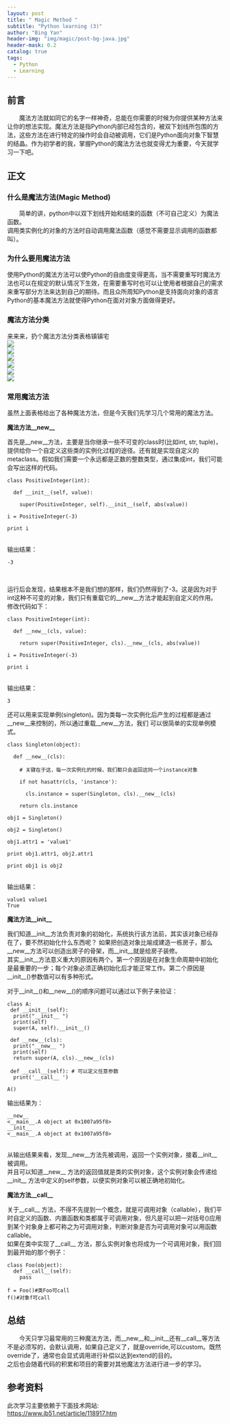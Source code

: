 ```yaml
---
layout: post
title: " Magic Method "
subtitle: "Python learning (3)"
author: "Bing Yan"
header-img: "img/magic/post-bg-java.jpg"
header-mask: 0.2
catalog: true
tags:
  - Python
  - Learning
---
```

## 前言

&ensp;&ensp;&ensp;&ensp;魔法方法就如同它的名字一样神奇，总能在你需要的时候为你提供某种方法来让你的想法实现。魔法方法是指Python内部已经包含的，被双下划线所包围的方法，这些方法在进行特定的操作时会自动被调用，它们是Python面向对象下智慧的结晶。作为初学者的我，掌握Python的魔法方法也就变得尤为重要，今天就学习一下吧。

## 正文
### 什么是魔法方法(Magic Method)

&ensp;&ensp;&ensp;&ensp;简单的讲，python中以双下划线开始和结束的函数（不可自己定义）为魔法函数。<br/>
调用类实例化的对象的方法时自动调用魔法函数（感觉不需要显示调用的函数都叫）。

### 为什么要用魔法方法

使用Python的魔法方法可以使Python的自由度变得更高，当不需要重写时魔法方法也可以在规定的默认情况下生效，在需要重写时也可以让使用者根据自己的需求来重写部分方法来达到自己的期待。而且众所周知Python是支持面向对象的语言Python的基本魔法方法就使得Python在面对对象方面做得更好。


### 魔法方法分类

来来来，扔个魔法方法分类表格镇镇宅
<br/>
![](/img/magic/mm-1.png)
<br/>
![](/img/magic/mm-2.png)
<br/>
![](/img/magic/mm-3.png)
<br/>
![](/img/magic/mm-4.png)
<br/>
![](/img/magic/mm-5.png)
<br/>
![](/img/magic/mm-6.png)
<br/>


### 常用魔法方法

虽然上面表格给出了各种魔法方法，但是今天我们先学习几个常用的魔法方法。
<br/>

**魔法方法__new__**

首先是__new__方法，主要是当你继承一些不可变的class时(比如int, str, tuple)， 提供给你一个自定义这些类的实例化过程的途径。还有就是实现自定义的metaclass。假如我们需要一个永远都是正数的整数类型，通过集成int，我们可能会写出这样的代码。

```
class PositiveInteger(int):

  def __init__(self, value):

    super(PositiveInteger, self).__init__(self, abs(value))

i = PositiveInteger(-3)

print i
```
<br/>
输出结果：<br/>

```
-3
```
<br/>

运行后会发现，结果根本不是我们想的那样，我们仍然得到了-3。这是因为对于int这种不可变的对象，我们只有重载它的__new__方法才能起到自定义的作用。
<br/>
修改代码如下：
<br/>

```
class PositiveInteger(int):

  def __new__(cls, value):

    return super(PositiveInteger, cls).__new__(cls, abs(value))

i = PositiveInteger(-3)

print i
```
<br/>
输出结果：<br/>

```
3
```
还可以用来实现单例(singleton)。因为类每一次实例化后产生的过程都是通过__new__来控制的，所以通过重载__new__方法，我们 可以很简单的实现单例模式。
<br/>
```
class Singleton(object):

  def __new__(cls):

    # 关键在于这，每一次实例化的时候，我们都只会返回这同一个instance对象

    if not hasattr(cls, 'instance'):

      cls.instance = super(Singleton, cls).__new__(cls)

    return cls.instance

obj1 = Singleton()

obj2 = Singleton()

obj1.attr1 = 'value1'

print obj1.attr1, obj2.attr1

print obj1 is obj2
```

<br/>
输出结果：<br/>

```
value1 value1
True
```

**魔法方法__init__**

我们知道__init__方法负责对象的初始化，系统执行该方法前，其实该对象已经存在了，要不然初始化什么东西呢？
如果把创造对象比喻成建造一栋房子，那么__new__方法可以创造出房子的骨架，而__init__就是给房子装修。<br/>
其实__init__方法意义重大的原因有两个。第一个原因是在对象生命周期中初始化是最重要的一步；每个对象必须正确初始化后才能正常工作。第二个原因是__init__()参数值可以有多种形式。<br/>

对于__init__()和__new__()的顺序问题可以通过以下例子来验证：

```
class A:
 def __init__(self):
  print("__init__ ")
  print(self)
  super(A, self).__init__()
 
 def __new__(cls):
  print("__new__ ")
  print(self)
  return super(A, cls).__new__(cls)
 
 def __call__(self): # 可以定义任意参数
  print('__call__ ')
 
A()
```
输出结果为：<br/>
```
__new__ 
<__main__.A object at 0x1007a95f8>
__init__ 
<__main__.A object at 0x1007a95f8>
```
<br/>
从输出结果来看，发现__new__方法先被调用，返回一个实例对象，接着__init__ 被调用。<br/>
并且可以知道__new__ 方法的返回值就是类的实例对象，这个实例对象会传递给__init__ 方法中定义的self参数，以便实例对象可以被正确地初始化。<br/>

**魔法方法__call__**

关于__call__ 方法，不得不先提到一个概念，就是可调用对象（callable），我们平时自定义的函数、内置函数和类都属于可调用对象，但凡是可以把一对括号()应用到某个对象身上都可称之为可调用对象，判断对象是否为可调用对象可以用函数 callable。<br/>
如果在类中实现了__call__ 方法，那么实例对象也将成为一个可调用对象，我们回到最开始的那个例子：

```
class Foo(object): 
  def __call__(self): 
    pass
  
f = Foo()#类Foo可call 
f()#对象f可call 
```

## 总结
&ensp;&ensp;&ensp;&ensp;今天只学习最常用的三种魔法方法，而__new__和__init__还有__call__等方法不是必须写的，会默认调用，如果自己定义了，就是override,可以custom。既然override了，通常也会显式调用进行补偿以达到extend的目的。<br/> 
之后也会随着代码的积累和项目的需要对其他魔法方法进行进一步的学习。<br/> 

## 参考资料
此次学习主要依赖于下面技术网站:<br/> 
https://www.jb51.net/article/118917.htm <br/>

